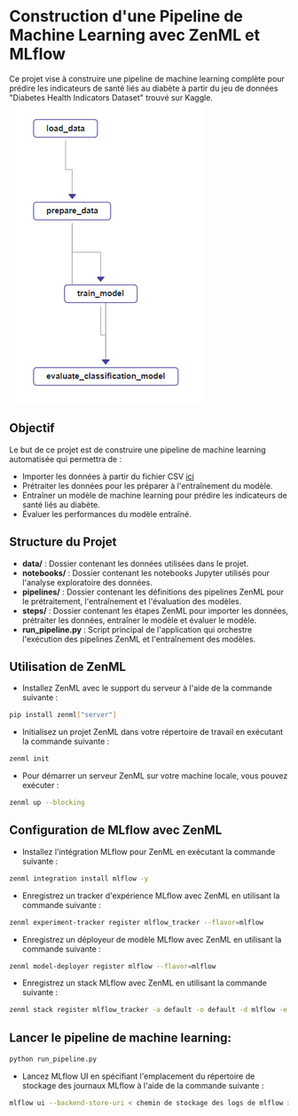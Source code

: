 # Construction d'une Pipeline de Machine Learning avec ZenML et MLflow

Ce projet vise à construire une pipeline de machine learning complète pour prédire les indicateurs de 
santé liés au diabète à partir du jeu de données "Diabetes Health Indicators Dataset" trouvé sur Kaggle.
![Machine Learning Pipeline](./artefacts/ml_pipeline.png)

## Objectif

Le but de ce projet est de construire une pipeline de machine learning automatisée qui permettra de :

- Importer les données à partir du fichier CSV [ici](./data/diabetes_binary_health_indicators_BRFSS2015.csv)
- Prétraiter les données pour les préparer à l'entraînement du modèle.
- Entraîner un modèle de machine learning pour prédire les indicateurs de santé liés au diabète.
- Évaluer les performances du modèle entraîné.

## Structure du Projet

- **data/** : Dossier contenant les données utilisées dans le projet.
- **notebooks/** : Dossier contenant les notebooks Jupyter utilisés pour l'analyse exploratoire des données.
- **pipelines/** : Dossier contenant les définitions des pipelines ZenML pour le prétraitement, l'entraînement et l'évaluation des modèles.
- **steps/** : Dossier contenant les étapes ZenML pour importer les données, prétraiter les données, entraîner le modèle et évaluer le modèle.
- **run_pipeline.py** : Script principal de l'application qui orchestre l'exécution des pipelines ZenML et l'entraînement des modèles.

## Utilisation de ZenML
- Installez ZenML avec le support du serveur à l'aide de la commande suivante :

```bash
pip install zenml["server"]
```

- Initialisez un projet ZenML dans votre répertoire de travail en exécutant la commande suivante :

```bash
zenml init
```
- Pour démarrer un serveur ZenML sur votre machine locale, vous pouvez exécuter :

```bash
zenml up --blocking
```
## Configuration de MLflow avec ZenML

- Installez l'intégration MLflow pour ZenML en exécutant la commande suivante :
```bash
zenml integration install mlflow -y
```
- Enregistrez un tracker d'expérience MLflow avec ZenML en utilisant la commande suivante :
```bash
zenml experiment-tracker register mlflow_tracker --flavor=mlflow
```
- Enregistrez un déployeur de modèle MLflow avec ZenML en utilisant la commande suivante :
```bash
zenml model-deployer register mlflow --flavor=mlflow
```
- Enregistrez un stack MLflow avec ZenML en utilisant la commande suivante :
```bash
zenml stack register mlflow_tracker -a default -o default -d mlflow -e mlflow_tracker --set
```
## Lancer le pipeline de machine learning:
```bash
python run_pipeline.py
```
- Lancez MLflow UI en spécifiant l'emplacement du répertoire de stockage des journaux MLflow à l'aide de la commande suivante :
```bash
mlflow ui --backend-store-uri < chemin de stockage des logs de mlflow >
```



